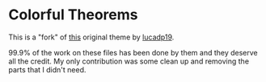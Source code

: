# Colorful Theorems

This is a "fork" of [this](https://github.com/lucadp19/latex-templates) original theme by [lucadp19](https://github.com/lucadp19).

99.9% of the work on these files has been done by them and they deserve all the credit. My only contribution was some clean up and removing the parts that I didn't need.
